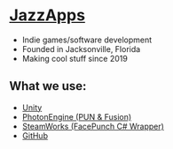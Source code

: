# [JazzApps](https://jazzapps.xyz)

- Indie games/software development 
- Founded in Jacksonville, Florida
- Making cool stuff since 2019

## What we use:
- [Unity](https://unity3d.com/get-unity/download)
- [PhotonEngine (PUN & Fusion)](https://www.photonengine.com/)
- [SteamWorks (FacePunch C# Wrapper)](https://wiki.facepunch.com/steamworks/)
- [GitHub](https://github.com/JazzAppsGames)
